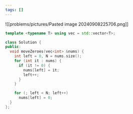 ```yaml
---
tags: []
---
```

![[problems/pictures/Pasted image 20240908225706.png]]


```c++
template <typename T> using vec = std::vector<T>;

class Solution {
public:
  void moveZeroes(vec<int> &nums) {
    int left = 0, N = nums.size();
    for (int it : nums) {
      if (it != 0) {
        nums[left] = it;
        left++;
      }
    }

    for (; left < N; left++)
      nums[left] = 0;
  }
};
```